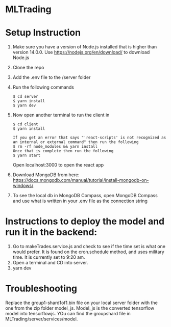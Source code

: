 # MLTrading

# Setup Instruction

1. Make sure you have a version of Node.js installed that is higher than version 14.0.0. Use https://nodejs.org/en/download/ to download Node.js
2. Clone the repo
3. Add the .env file to the /server folder
4. Run the following commands
    ```
    $ cd server
    $ yarn install
    $ yarn dev
    ```
5. Now open another terminal to run the client in
    ```
    $ cd client
    $ yarn install

    If you get an error that says "'react-scripts' is not recognized as an internal or external command" then run the following
    $ rm -rf node_modules && yarn install
    Once that is complete then run the following
    $ yarn start
    ```

    Open localhost:3000 to open the react app
6. Download MongoDB from here: https://docs.mongodb.com/manual/tutorial/install-mongodb-on-windows/ 
7. To see the local db in MongoDB Compass, open MongoDB Compass and use what is written in your .env file as the connection string

# Instructions to deploy the model and run it in the backend:
1. Go to makeTrades.service.js and check to see if the time set is what one would prefer. It is found on the cron.schedule method, and uses military time. It is currently set to 9:20 am. 
2. Open a terminal and CD into server. 
3. yarn dev

# Troubleshooting
Replace the group1-shard1of1.bin file on your local server folder with the one from the zip folder model_js. Model_js is the converted tensorflow model into tensorflowjs. YOu can find the groupshard file in MLTrading/server/services/model.
